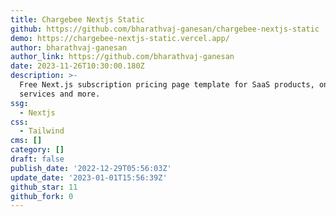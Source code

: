 ```yaml
---
title: Chargebee Nextjs Static
github: https://github.com/bharathvaj-ganesan/chargebee-nextjs-static
demo: https://chargebee-nextjs-static.vercel.app/
author: bharathvaj-ganesan
author_link: https://github.com/bharathvaj-ganesan
date: 2023-11-26T10:30:00.180Z
description: >-
  Free Next.js subscription pricing page template for SaaS products, online
  services and more.
ssg:
  - Nextjs
css:
  - Tailwind
cms: []
category: []
draft: false
publish_date: '2022-12-29T05:56:03Z'
update_date: '2023-01-01T15:56:39Z'
github_star: 11
github_fork: 0
---
```

